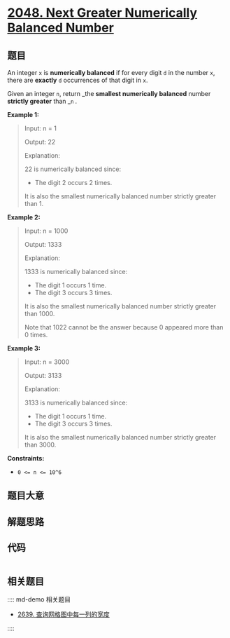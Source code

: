 # [2048. Next Greater Numerically Balanced Number](https://leetcode.com/problems/next-greater-numerically-balanced-number/)

## 题目

An integer `x` is **numerically balanced** if for every digit `d` in the
number `x`, there are **exactly** `d` occurrences of that digit in `x`.

Given an integer `n`, return _the **smallest numerically balanced** number
**strictly greater** than _`n` _._

**Example 1:**

> Input: n = 1
>
> Output: 22
>
> Explanation:
>
> 22 is numerically balanced since:
>
> - The digit 2 occurs 2 times.
>
> It is also the smallest numerically balanced number strictly greater than 1.

**Example 2:**

> Input: n = 1000
>
> Output: 1333
>
> Explanation:
>
> 1333 is numerically balanced since:
>
> - The digit 1 occurs 1 time.
> - The digit 3 occurs 3 times.
>
> It is also the smallest numerically balanced number strictly greater than 1000.
>
> Note that 1022 cannot be the answer because 0 appeared more than 0 times.

**Example 3:**

> Input: n = 3000
>
> Output: 3133
>
> Explanation:
>
> 3133 is numerically balanced since:
>
> - The digit 1 occurs 1 time.
> - The digit 3 occurs 3 times.
>
> It is also the smallest numerically balanced number strictly greater than 3000.

**Constraints:**

- `0 <= n <= 10^6`

## 题目大意

## 解题思路

## 代码

```javascript

```

## 相关题目

:::: md-demo 相关题目

- [2639. 查询网格图中每一列的宽度](https://leetcode.com/problems/find-the-width-of-columns-of-a-grid)

::::
